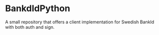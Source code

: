 # BankdIdPython
A small repository that offers a client implementation for Swedish BankId with both auth and sign.
